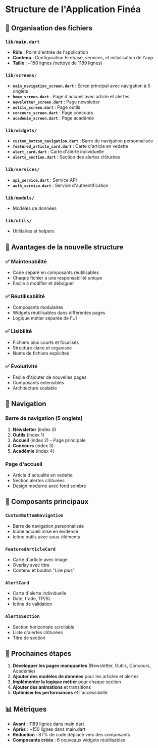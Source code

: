 # Structure de l'Application Finéa

## 📁 Organisation des fichiers

### `lib/main.dart`
- **Rôle** : Point d'entrée de l'application
- **Contenu** : Configuration Firebase, services, et initialisation de l'app
- **Taille** : ~150 lignes (nettoyé de 1189 lignes)

### `lib/screens/`
- **`main_navigation_screen.dart`** : Écran principal avec navigation à 5 onglets
- **`home_screen.dart`** : Page d'accueil avec article et alertes
- **`newsletter_screen.dart`** : Page newsletter
- **`outils_screen.dart`** : Page outils
- **`concours_screen.dart`** : Page concours
- **`academie_screen.dart`** : Page académie

### `lib/widgets/`
- **`custom_bottom_navigation.dart`** : Barre de navigation personnalisée
- **`featured_article_card.dart`** : Carte d'article en vedette
- **`alert_card.dart`** : Carte d'alerte individuelle
- **`alerts_section.dart`** : Section des alertes clôturées

### `lib/services/`
- **`api_service.dart`** : Service API
- **`auth_service.dart`** : Service d'authentification

### `lib/models/`
- Modèles de données

### `lib/utils/`
- Utilitaires et helpers

## 🎯 Avantages de la nouvelle structure

### ✅ **Maintenabilité**
- Code séparé en composants réutilisables
- Chaque fichier a une responsabilité unique
- Facile à modifier et déboguer

### ✅ **Réutilisabilité**
- Composants modulaires
- Widgets réutilisables dans différentes pages
- Logique métier séparée de l'UI

### ✅ **Lisibilité**
- Fichiers plus courts et focalisés
- Structure claire et organisée
- Noms de fichiers explicites

### ✅ **Évolutivité**
- Facile d'ajouter de nouvelles pages
- Composants extensibles
- Architecture scalable

## 🔧 Navigation

### Barre de navigation (5 onglets)
1. **Newsletter** (index 0)
2. **Outils** (index 1)
3. **Accueil** (index 2) - Page principale
4. **Concours** (index 3)
5. **Académie** (index 4)

### Page d'accueil
- Article d'actualité en vedette
- Section alertes clôturées
- Design moderne avec fond sombre

## 📱 Composants principaux

### `CustomBottomNavigation`
- Barre de navigation personnalisée
- Icône accueil mise en évidence
- Icône outils avec sous-éléments

### `FeaturedArticleCard`
- Carte d'article avec image
- Overlay avec titre
- Contenu et bouton "Lire plus"

### `AlertCard`
- Carte d'alerte individuelle
- Date, trade, TP/SL
- Icône de validation

### `AlertsSection`
- Section horizontale scrollable
- Liste d'alertes clôturées
- Titre de section

## 🚀 Prochaines étapes

1. **Développer les pages manquantes** (Newsletter, Outils, Concours, Académie)
2. **Ajouter des modèles de données** pour les articles et alertes
3. **Implémenter la logique métier** pour chaque section
4. **Ajouter des animations** et transitions
5. **Optimiser les performances** et l'accessibilité

## 📊 Métriques

- **Avant** : 1189 lignes dans main.dart
- **Après** : ~150 lignes dans main.dart
- **Réduction** : 87% de code déplacé vers des composants
- **Composants créés** : 6 nouveaux widgets réutilisables 